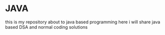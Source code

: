 # JAVA
this is my repository about to java based programming
here i will share java based DSA and normal coding solutions
